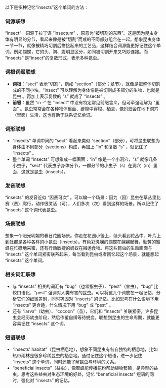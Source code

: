 以下是多种记忆“insects”这个单词的方法：

### 词源联想
“insect”一词源于拉丁语 “insectum” ，原意为“被切割的东西”。这是因为昆虫身体有明显的分节，看起来像是被“切割”而成的不同部分组合在一起。想象昆虫身体一节一节，就像被精巧切割后拼接起来的工艺品，这样结合词源能更好记住这个单词。例如蝴蝶，它的头、胸、腹明显区分，如同被切割开来又巧妙连接。而 “insects” 是“insect”的复数形式，表示多种昆虫。 

### 词根词缀联想
 - **词根**：“sect” 表示“切割”，例如 “section”（部分；章节），就像是把整体切割成的不同小块。“insect” 可以理解为身体像是被切割成多部分的生物，也就是昆虫 。再加上表示复数的 “s” 就成了 “insects” 。
 - **前缀**：虽然 “in -” 在 “insect” 中没有特定常见前缀含义，但可牵强理解为 “里面” 。昆虫常常会在各种物体里面、缝隙中穿梭、栖息，像蚂蚁会在地下洞穴（里面）生活，这也有助于联系记忆单词。

### 词形联想
 - “insects” 单词中间的 “sect” 看起来类似 “section”（部分），可将昆虫联想为身体由不同部分（sections）构成，再加上 “in” 和复数 “s” ，就记住了 “insects” 。 
 - 整个单词 “insects” 可想象成一幅画面：“in” 像是一个小洞穴，“s” 就像几条小虫子，“sect” 代表虫子身体分节，一群分节的小虫子（s）在洞穴（in）里面，这就是昆虫（insects）。

### 发音联想
 “insects” 的发音近似 “因赛可次” 。可以编一个场景：因为（因）昆虫在草丛里比赛（赛）爬行，动作很灵活（可），人们多次（次）看到这样的场景，所以记住了 “insects” 这个词代表昆虫。

### 场景联想
想象一个阳光明媚的春日花园场景。你走在花园小径上，低头看到花丛中、叶片上到处都是各种各样的小昆虫（insects）。有色彩斑斓的蝴蝶在翩翩起舞，勤劳的蜜蜂在忙碌地采蜜，还有行动敏捷的蚂蚁在搬运食物。将这些昆虫的生动画面与 “insects” 这个单词紧密联系起来，每当看到昆虫或者回忆起这个场景，就能想起 “insects” 这个单词。

### 相关词汇联想
 - 与 “insects” 相关的词汇有 “bug”（也常指虫子）、“pest”（害虫）。“bug” 比较口语化，“pest” 强调对人类有害的昆虫。可以将这几个词放在一起记忆，分析它们的细微差别，同时巩固对 “insects” 的记忆。比如思考在什么语境下用 “insects” 更合适，什么情况下用 “bug” 或 “pest” 。 
 - 还有 “larva”（幼虫）、“cocoon”（茧），它们和 “insects” 关联紧密，许多昆虫会经历幼虫阶段，然后作茧自缚等待蜕变。联想到昆虫的生命周期，就能更容易记住 “insects” 这个词。

### 短语联想
 - “insects' habitat”（昆虫栖息地），想象不同昆虫有各自独特的栖息地，比如热带雨林是很多珍稀昆虫的栖息地。通过记住这个短语，进一步记住 “insects” 这个单词，同时还能了解昆虫与环境的关系。 
 - “beneficial insects”（益虫），像蜜蜂能传播花粉帮助植物繁殖，是典型的益虫。思考这些益虫对生态环境的好处，记忆 “beneficial insects” 短语的同时，强化对 “insects” 的记忆。 
